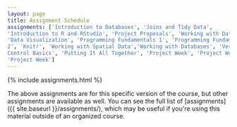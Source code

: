 ```yaml
---
layout: page
title: Assignment Schedule
assignments: ['Introduction to Databases', 'Joins and Tidy Data',
'Introduction to R and RStudio', 'Project Proposals', 'Working with Data', 
'Data Visualization', 'Programming Fundamentals 1', 'Programming Fundamentals 
2', 'Knitr', 'Working with Spatial Data','Working with Databases', 'Version 
Control Basics', 'Putting It All Together', 'Project Week', 'Project Week',
'Project Week']
---
```


{% include assignments.html %}

The above assignments are for this specific version of the course, but other
assignments are available as well. You can see the full list of
[assignments]({{ site.baseurl }}/assignments/), which may be useful if you're using this material
outside of an organized course.

<!-- Schedule Management
- Update the `assignments:` list with `title:` from `assignments/` files. 
- Add 'Template' to `assignments:` to view the course template from `docs/`. 
- The remaining content should be left AS IS.
-->
